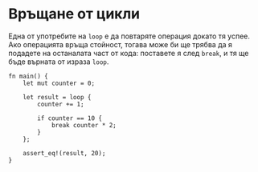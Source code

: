 # Връщане от цикли

Една от употребите на `loop` е да повтаряте операция докато тя успее. Ако операцията връща стойност,
тогава може би ще трябва да я подадете на останалата част от кода: поставете я след `break`,
и тя ще бъде върната от израза `loop`.

```rust,editable
fn main() {
    let mut counter = 0;

    let result = loop {
        counter += 1;

        if counter == 10 {
            break counter * 2;
        }
    };

    assert_eq!(result, 20);
}
```
